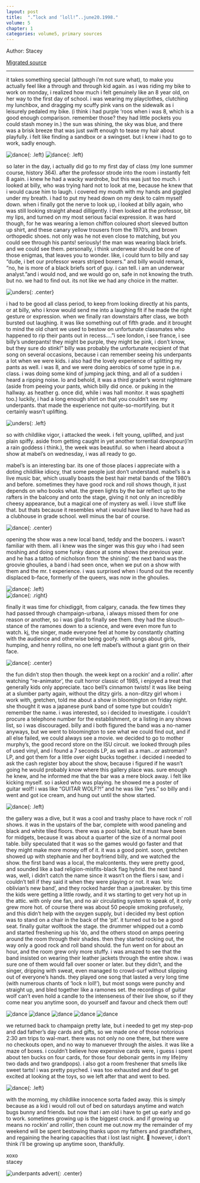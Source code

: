 ```yaml
---
layout: post
title:  ".”lock and ‘loll!”..june20.1998."
volume: 5
chapter: 1
categories: volume5, primary sources
---
```


Author: Stacey   
  
[Migrated source](https://slatedforcrashville.wordpress.com/saturday-disaster-chapter-1/)

<hr>

it takes something special (although i’m not sure what), to make you actually feel like a through and through kid again. as i was riding my bike to work on monday, i realized how much i felt genuinely like an 8 year old, on her way to the first day of school. i was wearing my playclothes, clutching my lunchbox, and dragging my scuffy pink vans on the sidewalk as i leisurely pedaled my bike. (i think i had purple ‘roos when i was 8, which is a good enough comparison. remember those? they had little pockets you could stash money in.) the sun was shining, the sky was blue, and there was a brisk breeze that was just swift enough to tease my hair about playfully. i felt like finding a sandbox or a swingset. but i knew i had to go to work, sadly enough.

![dance](/assets/img/hobbes.gif){: .left} ![dance](/assets/img/calvin.gif){: .left} 

so later in the day, i actually did go to my first day of class (my lone summer course, history 364). after the professor strode into the room i instantly felt 8 again. i knew he had a wacky wardrobe, but this was just too much. i looked at billy, who was trying hard not to look at me, because he knew that i would cause him to laugh. i covered my mouth with my hands and giggled under my breath. i had to put my head down on my desk to calm myself down. when i finally got the nerve to look up, i looked at billy again, who was still looking straight ahead dilligently. i then looked at the professor, bit my lips, and turned on my most serious facial expression. it was hard though, for he was wearing a lemon chiffon coloured short sleeved button up shirt, and these canary yellow trousers from the 1970’s, and brown orthopedic shoes. not only was he not even close to matching, but you could see through his pants! seriously! the man was wearing black briefs. and we could see them. personally, i think underwear should be one of those enigmas, that leaves you to wonder. like, i could turn to billy and say “dude, i bet our professor wears striped boxers.” and billy would remark, “no, he is more of a black briefs sort of guy. i can tell. i am an underwear analyst.”and i would nod, and we would go on, safe in not knowing the truth. but no. we had to find out. its not like we had any choice in the matter.

![unders](/assets/img/clinton-underwear.gif){: .center} 

i had to be good all class period, to keep from looking directly at his pants, or at billy, who i know would send me into a laughing fit if he made the right gesture or expression. when we finally ran downstairs after class, we both bursted out laughing. it was like something out of fifth grade. and it brought to mind the old chant we used to bestow on unfortunate classmates who happened to rip their pants out in recess….”i see london, i see france, i see billy’s underpants! they might be purple, they might be pink, i don’t know, but they sure do stink!” billy was probably the unfortunate recipient of that song on several occasions, because i can remember seeing his underpants a lot when we were kids. i also had the lovely experience of splitting my pants as well. i was 8, and we were doing aerobics of some type in p.e. class. i was doing some kind of jumping jack thing, and all of a sudden i heard a ripping noise. lo and behold, it was a third grader’s worst nightmare (aside from peeing your pants, which billy did once. or puking in the hallway. as heather g. once did, while i was hall monitor. it was spaghetti too.) luckily, i had a long enough shirt on that you couldn’t see my underpants. that made the experience not quite-so-mortifying. but it certainly wasn’t uplifting.

![unders](/assets/img/flying-underwear.gif){: .left} 

so with childlike vigor, i attacked the week. i felt young, uplifted, and just plain spiffy. aside from getting caught in yet another torrential downpour(i’m a rain goddess i think.), the week was beautiful. so when i heard about a show at mabel’s on wednesday, i was all ready to go.

mabel’s is an interesting bar. its one of those places i appreciate with a doting childlike idiocy, that some people just don’t understand. mabel’s is a live music bar, which usually boasts the best hair metal bands of the 1980’s and before. sometimes they have good rock and roll shows though, it just depends on who books what. the green lights by the bar reflect up to the rafters in the balcony and onto the stage, giving it not only an incredibly cheesy appearance, but a magical one of mystery as well. i love stuff like that. but thats because it resembles what i would have liked to have had as a clubhouse in grade school. well minus the bar of course. 

![dance](/assets/img/musicrockband.gif){: .center}  

opening the show was a new local band, teddy and the boozers. i wasn’t familiar with them. all i knew was the singer was this guy who i had seen moshing and doing some funky dance at some shows the previous year. and he has a tattoo of nicholson from ‘the shining’. the next band was the groovie ghoulies, a band i had seen once, when we put on a show with them and the mr. t experience. i was surprised when i found out the recently displaced b-face, formerly of the queers, was now in the ghoulies. 

![dance](/assets/img/the-king.gif){: .left}  
![dance](/assets/img/rocky.jpg){: .right}  

finally it was time for chixdiggit, from calgary, canada. the few times they had passed through champaign-urbana, i always missed them for one reason or another, so i was glad to finally see them. they had the slouch-stance of the ramones down to a science, and were even more fun to watch. kj, the singer, made everyone feel at home by constantly chatting with the audience and otherwise being goofy. with songs about girls, humping, and henry rollins, no one left mabel’s without a giant grin on their face.

![dance](/assets/img/music-bar.gif){: .center}  

the fun didn’t stop then though. the week kept on a rockin’ and a rollin’. after watching “re-animator’, the cult horror classic of 1985, i enjoyed a treat that generally kids only appreciate. taco bell’s cinnamon twists! it was like being at a slumber party again, without the ditzy girls. a non-ditzy girl whom i work with, gretchen, told me about a show in bloomington on friday night. she thought it was a japanese punk band of some type but couldn’t remember the name. i was interested, so i decided to investigate. i couldn’t procure a telephone number for the establishment, or a listing in any shows list, so i was discouraged. billy and i both figured the band was a no-namer anyways, but we went to bloomington to see what we could find out, and if all else failed, we could always see a movie. we decided to go to mother murphy’s, the good record store on the ISU circuit. we looked through piles of used vinyl, and i found a 7 seconds LP, as well as a man…or astroman? LP, and got them for a little over eight bucks together. i decided i needed to ask the cash register boy about the show, because i figured if he wasn’t going he would probably know where this gallery place was. sure enough he knew, and he informed me that the bar was a mere block away. i felt like kicking myself. so i asked who was playing. he showed me a poster of guitar wolf! i was like “GUITAR WOLF?!” and he was like “yes.” so billy and i went and got ice cream, and hung out until the show started.

![dance](/assets/img/open24.gif){: .left}  

the gallery was a dive, but it was a cool and trashy place to have rock n’ roll shows. it was in the upstairs of the bar, complete with wood paneling and black and white tiled floors. there was a pool table, but it must have been for midgets, because it was about a quarter of the size of a normal pool table. billy speculated that it was so the games would go faster and that they might make more money off of it. it was a good point. soon, gretchen showed up with stephanie and her boyfriend billy, and we watched the show. the first band was a local, the malcontents. they were pretty good, and sounded like a bad religion-misfits-black flag hybrid. the next band was, well, i didn’t catch the name since it wasn’t on the fliers i saw, and i couldn’t tell if they said it when they were playing or not. it was ‘eric oblivian’s new band’, and they rocked harder than a jawbreaker. by this time the kids were getting a little rowdy, and it ws starting to get very hot up in the attic. with only one fan, and no air circulating system to speak of, it only grew more hot. of course there was about 50 people smoking profusely, and this didn’t help with the oxygen supply, but i decided my best option was to stand on a chair in the back of the ‘pit’. it turned out to be a good seat. finally guitar wolftook the stage. the drummer whipped out a comb and started freshening up his ‘do, and the others stood on amps peering around the room through their shades. then they started rocking out, the way only a good rock and roll band should. the fun went on for about an hour, and the room grew only more stuffy. i was amazed to see that the band insisted on wearing their leather jackets through the entire show. i was sure one of them would fall over sooner or later. but they didn’t, and the singer, dripping with sweat, even managed to crowd-surf without slipping out of everyone’s hands. they played one song that lasted a very long time (with numerous chants of ‘lock n loll!’), but most songs were punchy and straight up, and bled together like a ramones set. the recordings of guitar wolf can’t even hold a candle to the intenseness of their live show, so if they come near you anytime soon, do yourself and favour and check them out!

![dance](/assets/img/50sdance.gif) ![dance](/assets/img/50sdance.gif) ![dance](/assets/img/50sdance.gif) ![dance](/assets/img/50sdance.gif) ![dance](/assets/img/50sdance.gif) 

we returned back to champaign pretty late, but i needed to get my step-pop and dad father’s day cards and gifts, so we made one of those notorious 2:30 am trips to wal-mart. there was not only no one there, but there were no checkouts open, and no way to manuever through the aisles. it was like a maze of boxes. i couldn’t believe how expensive cards were, i guess i spent about ten bucks on four cards, for those four debonair gents in my life(my two dads and two grandpops). i also got a room freshener that smells like sweet tarts! i was pretty psyched. i was too exhausted and deaf to get excited at looking at the toys, so we left after that and went to bed.

![dance](/assets/img/skanking.jpg){: .left}  

with the morning, my childlike innocence sorta faded away. this is simply because as a kid i would roll out of bed on saturdays anytime and watch bugs bunny and friends. but now that i am old i have to get up early and go to work. sometimes growing up is the biggest crock. and if growing up means no rockin’ and rollin’, then count me out.now my the remainder of my weekend will be spent bestowing thanks upon my fathers and grandfathers, and regaining the hearing capacities that i lost last night. 🙂 however, i don’t think i’ll be growing up anytime soon, thankfully.

xoxo  
stacey  

![underpants advert](/assets/img/banner_underpants.gif){: .center} 